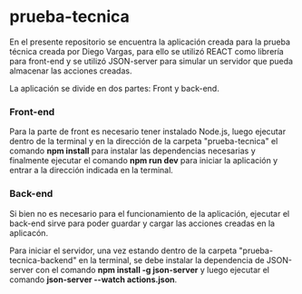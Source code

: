 # prueba-tecnica

<p>En el presente repositorio se encuentra la aplicación creada para la prueba técnica creada por Diego Vargas, para ello se utilizó REACT como librería para front-end y se utilizó JSON-server para simular un servidor que pueda almacenar las acciones creadas.</p>

<p>La aplicación se divide en dos partes: Front y back-end.</p>

<h3>Front-end</h3>
<p>Para la parte de front es necesario tener instalado Node.js, luego ejecutar dentro de la terminal y en la dirección de la carpeta "prueba-tecnica" el comando <b>npm install</b> para instalar las dependencias necesarias y finalmente ejecutar el comando <b>npm run dev</b> para iniciar la aplicación y entrar a la dirección indicada en la terminal.</p>

<h3>Back-end</h3>
<p>Si bien no es necesario para el funcionamiento de la aplicación, ejecutar el back-end sirve para poder guardar y cargar las acciones creadas en la aplicacón.</p>

<p>Para iniciar el servidor, una vez estando dentro de la carpeta "prueba-tecnica-backend" en la terminal, se debe instalar la dependencia de JSON-server con el comando <b>npm install -g json-server</b> y luego ejecutar el comando <b>json-server --watch actions.json</b>.</p>
